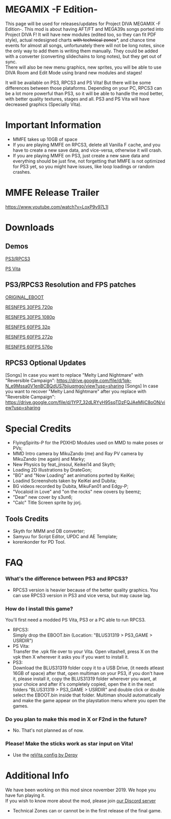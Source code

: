 # MEGAMIX -F Edition-
This page will be used for releases/updates for Project DIVA MEGAMIX -F Edition-. This mod is about having AFT/FT and MEGA39s songs ported into Project DIVA F! It will have new modules (edited too, so they can fit PDF style), actual redesigned charts ~~with technical zones~~\*, and chance time events for almost all songs, unfortunately there will not be long notes, since the only way to add them is writing them manually. They could be added with a converter (converting slidechains to long notes), but they get out of sync.<br>There will also be new menu graphics, new sprites, you will be able to use DIVA Room and Edit Mode using brand new modules and stages!

It will be available on PS3, RPCS3 and PS Vita! But there will be some differences between those plataforms. Depending on your PC, RPCS3 can be a lot more powerful than PS3, so it will be able to handle the mod better, with better quality textures, stages and all. PS3 and PS Vita will have decreased graphics (Specially Vita).

# Important Information
- MMFE takes up 10GB of space
- If you are playing MMFE on RPCS3, delete all Vanilla F cache, and you have to create a new save data, and vice-versa, otherwise it will crash.
- If you are playing MMFE on PS3, just create a new save data and everything should be just fine, not forgetting that MMFE is not optimized for PS3
yet, so you might have issues, like loop loadings or random crashes.

# MMFE Release Trailer
https://www.youtube.com/watch?v=LoxP9v97L1I

# Downloads
 
 ## Demos

 [PS3/RPCS3](https://drive.google.com/file/d/11gbv9_m8d-iWwYtaOD-GOUPPmbXrvUdh/view?usp=sharing)
 
 [PS Vita](https://drive.google.com/file/d/1LSAd4zqkL7SZ5J2HmWH9CDGVBIKcNwq6/view)
 
 
  ## PS3/RPCS3 Resolution and FPS patches
 [ORIGINAL_EBOOT](https://drive.google.com/file/d/1DDwOpqw2LtL2VywDx51Qa3TPdtny7-nN/view?usp=sharing)
 
 
 [RESNFPS 30FPS 720p](https://drive.google.com/file/d/1lQEtcLGxDzxOscEyQcMm-xlo54dT658Q/view?usp=sharing)
 
 [RESNFPS 30FPS 1080p](https://drive.google.com/file/d/1DCCU5lLC-O1Loi4AH4RMsk4YJHzzmMlM/view?usp=sharing)


 [RESNFPS 60FPS 32p](https://drive.google.com/file/d/1HRwDgo2XEsXMcSyHOtkxWvHx5B8TO5wQ/view?usp=sharing)
 
 [RESNFPS 60FPS 272p](https://drive.google.com/file/d/1tcCS01WsV6CjBFIKReT2NsSF_mpHR9pH/view?usp=sharing)
 
 [RESNFPS 60FPS 576p](https://drive.google.com/file/d/1j4zvx4EfO-keLKA7PHOUnTIC7j-8nYAw/view?usp=sharing)

 
  ## RPCS3 Optional Updates
 [Songs] In case you want to replace "Melty Land Nightmare" with "Reversible Campaign": https://drive.google.com/file/d/1pk-N_e9Mssa0V1enBCBQdUS7bjiuqmgo/view?usp=sharing
 [Songs] In case you want to recover "Melty Land Nightmare" after you replace with "Reversible Campaign": https://drive.google.com/file/d/1YP7_32dLRYyH95sqTDzFQJAeMIjC8oON/view?usp=sharing 
 
 
# Special Credits

- FlyingSpirits-P for the PDXHD Modules used on MMD to make poses or PVs;
- MMD Intro camera by MikuZando (me) and Ray PV camera by MikuZando (me again) and Marky;
- New Physics by feat_jinsoul, Keikei14 and Skyth;
- Loading 2D Illustrations by DrateGon;
- "BG" and "Now Loading" aet animations ported by KeiKei;
- Loadind Screenshots taken by KeiKei and Dubita;
- BG videos recorded by Dubita, MikuFan01 and Edgy-P;
- "Vocaloid in Love" and "on the rocks" new covers by beemz;
- "Dear" new cover by s3un6;
- "Calc" Title Screen sprite by jorj.

## Tools Credits
- Skyth for MMM and DB converter;
- Samyuu for Script Editor, UPDC and AE Template;
- korenkonder for PD Tool.

# FAQ
### What's the difference between PS3 and RPCS3?
* RPCS3 version is heavier because of the better quality graphics. You can use RPCS3 version in PS3 and vice versa, but may cause lag.
### How do I install this game?
You'll first need a modded PS Vita, PS3 or a PC able to run RPCS3.
- RPCS3:<br>
    Simply drop the EBOOT.bin (Location: "BLUS31319 > PS3_GAME > USRDIR")
- PS Vita:<br>
    Transfer the .vpk file over to your Vita. Open vitashell, press X on the vpk then X wherever it asks you if you want to install it.<br>
- PS3: <br>
    Download the BLUS31319 folder copy it to a USB Drive, (it needs atleast 16GB of space) after that, open multiman on your PS3, if you
    don't have it, please install it, copy the BLUS31319 folder wherever you want, at your choice and after it's completely copied, open the
    it in the next folders "BLUS31319 > PS3_GAME > USRDIR" and double click or double select the EBOOT.bin inside that folder. Multiman should
    automatically and make the game appear on the playstation menu where you open the games.
### Do you plan to make this mod in X or F2nd in the future?
* No. That's not planned as of now.
### Please! Make the sticks work as star input on Vita!
* Use the [reVita config by Derpy](https://discord.com/channels/655202295067443221/655202295067443224/779164346634338354)

# Additional Info
We have been working on this mod since november 2019. We hope you have fun playing it.<br>
If you wish to know more about the mod, please join [our Discord server](https://discord.gg/bAKYfZRsDm)<br>
* Technical Zones can or cannot be in the first release of the final game.
